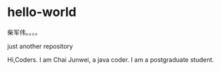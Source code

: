 # hello-world
柴军伟。。。。

just another repository

Hi,Coders.
I am Chai Junwei, a java coder.
I am a postgraduate student.
